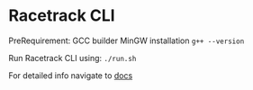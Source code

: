 # Racetrack CLI

PreRequirement:
GCC builder MinGW installation
`g++ --version`

Run Racetrack CLI using:
`./run.sh`

For detailed info navigate to [docs](./doc)
